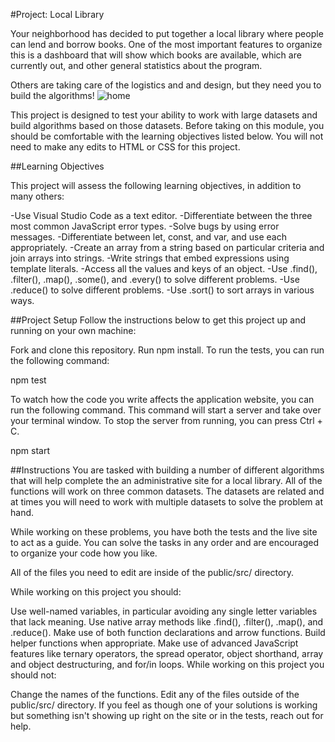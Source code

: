 #Project: Local Library

Your neighborhood has decided to put together a local library where people can lend and borrow books. One of the most important features to organize this is a dashboard that will show which books are available, which are currently out, and other general statistics about the program.

Others are taking care of the logistics and and design, but they need you to build the algorithms!
![home](https://github.com/HamHubb/localLib/assets/139943080/2f30e6ae-04b1-4d7e-9738-77c2ff636fc9)

This project is designed to test your ability to work with large datasets and build algorithms based on those datasets. Before taking on this module, you should be comfortable with the learning objectives listed below. You will not need to make any edits to HTML or CSS for this project.

##Learning Objectives

This project will assess the following learning objectives, in addition to many others:

-Use Visual Studio Code as a text editor.
-Differentiate between the three most common JavaScript error types.
-Solve bugs by using error messages.
-Differentiate between let, const, and var, and use each appropriately.
-Create an array from a string based on particular criteria and join arrays into strings.
-Write strings that embed expressions using template literals.
-Access all the values and keys of an object.
-Use .find(), .filter(), .map(), .some(), and .every() to solve different problems.
-Use .reduce() to solve different problems.
-Use .sort() to sort arrays in various ways.

##Project Setup
Follow the instructions below to get this project up and running on your own machine:

Fork and clone this repository.
Run npm install.
To run the tests, you can run the following command:

npm test

To watch how the code you write affects the application website, you can run the following command. This command will start a server and take over your terminal window. To stop the server from running, you can press Ctrl + C.

npm start

##Instructions
You are tasked with building a number of different algorithms that will help complete the an administrative site for a local library. All of the functions will work on three common datasets. The datasets are related and at times you will need to work with multiple datasets to solve the problem at hand.

While working on these problems, you have both the tests and the live site to act as a guide. You can solve the tasks in any order and are encouraged to organize your code how you like.

All of the files you need to edit are inside of the public/src/ directory.

While working on this project you should:

Use well-named variables, in particular avoiding any single letter variables that lack meaning.
Use native array methods like .find(), .filter(), .map(), and .reduce().
Make use of both function declarations and arrow functions.
Build helper functions when appropriate.
Make use of advanced JavaScript features like ternary operators, the spread operator, object shorthand, array and object destructuring, and for/in loops.
While working on this project you should not:

Change the names of the functions.
Edit any of the files outside of the public/src/ directory.
If you feel as though one of your solutions is working but something isn't showing up right on the site or in the tests, reach out for help.


